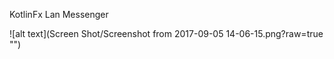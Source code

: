 KotlinFx Lan Messenger

![alt text](Screen Shot/Screenshot from 2017-09-05 14-06-15.png?raw=true "")
